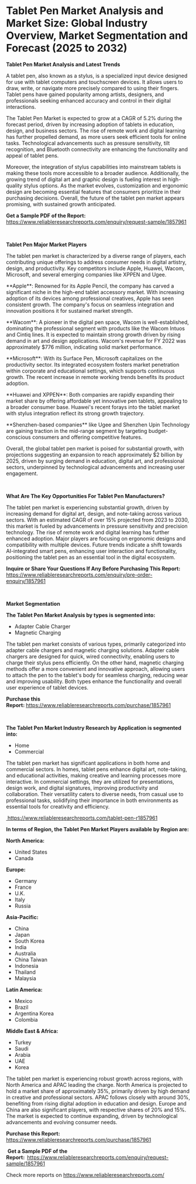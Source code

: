 <p><h1>Tablet Pen Market Analysis and Market Size: Global Industry Overview, Market Segmentation and Forecast (2025 to 2032)</h1></p><p><strong>Tablet Pen Market Analysis and Latest Trends</strong></p>
<p><p>A tablet pen, also known as a stylus, is a specialized input device designed for use with tablet computers and touchscreen devices. It allows users to draw, write, or navigate more precisely compared to using their fingers. Tablet pens have gained popularity among artists, designers, and professionals seeking enhanced accuracy and control in their digital interactions. </p><p>The Tablet Pen Market is expected to grow at a CAGR of 5.2% during the forecast period, driven by increasing adoption of tablets in education, design, and business sectors. The rise of remote work and digital learning has further propelled demand, as more users seek efficient tools for online tasks. Technological advancements such as pressure sensitivity, tilt recognition, and Bluetooth connectivity are enhancing the functionality and appeal of tablet pens. </p><p>Moreover, the integration of stylus capabilities into mainstream tablets is making these tools more accessible to a broader audience. Additionally, the growing trend of digital art and graphic design is fueling interest in high-quality stylus options. As the market evolves, customization and ergonomic design are becoming essential features that consumers prioritize in their purchasing decisions. Overall, the future of the tablet pen market appears promising, with sustained growth anticipated.</p></p>
<p><strong>Get a Sample PDF of the Report:&nbsp;</strong> <a href="https://www.reliableresearchreports.com/enquiry/request-sample/1857961?utm_campaign=3051&utm_medium=2&utm_source=Github&utm_content=ia&utm_term=06042025&utm_id=tablet-pen">https://www.reliableresearchreports.com/enquiry/request-sample/1857961</a></p>
<p>&nbsp;</p>
<p><strong>Tablet Pen Major Market Players</strong></p>
<p><p>The tablet pen market is characterized by a diverse range of players, each contributing unique offerings to address consumer needs in digital artistry, design, and productivity. Key competitors include Apple, Huawei, Wacom, Microsoft, and several emerging companies like XPPEN and Ugee.</p><p>**Apple**: Renowned for its Apple Pencil, the company has carved a significant niche in the high-end tablet accessory market. With increasing adoption of its devices among professional creatives, Apple has seen consistent growth. The company's focus on seamless integration and innovation positions it for sustained market strength.</p><p>**Wacom**: A pioneer in the digital pen space, Wacom is well-established, dominating the professional segment with products like the Wacom Intuos and Cintiq lines. It is expected to maintain strong growth driven by rising demand in art and design applications. Wacom's revenue for FY 2022 was approximately $776 million, indicating solid market performance.</p><p>**Microsoft**: With its Surface Pen, Microsoft capitalizes on the productivity sector. Its integrated ecosystem fosters market penetration within corporate and educational settings, which supports continuous growth. The recent increase in remote working trends benefits its product adoption.</p><p>**Huawei and XPPEN**: Both companies are rapidly expanding their market share by offering affordable yet innovative pen tablets, appealing to a broader consumer base. Huawei's recent forays into the tablet market with stylus integration reflect its strong growth trajectory.</p><p>**Shenzhen-based companies** like Ugee and Shenzhen Upin Technology are gaining traction in the mid-range segment by targeting budget-conscious consumers and offering competitive features.</p><p>Overall, the global tablet pen market is poised for substantial growth, with projections suggesting an expansion to reach approximately $2 billion by 2025, driven by surging demand in education, digital art, and professional sectors, underpinned by technological advancements and increasing user engagement.</p></p>
<p>&nbsp;</p>
<p><strong>What Are The Key Opportunities For Tablet Pen Manufacturers?</strong></p>
<p><p>The tablet pen market is experiencing substantial growth, driven by increasing demand for digital art, design, and note-taking across various sectors. With an estimated CAGR of over 15% projected from 2023 to 2030, this market is fueled by advancements in pressure sensitivity and precision technology. The rise of remote work and digital learning has further enhanced adoption. Major players are focusing on ergonomic designs and compatibility with multiple devices. Future trends indicate a shift towards AI-integrated smart pens, enhancing user interaction and functionality, positioning the tablet pen as an essential tool in the digital ecosystem.</p></p>
<p><strong>Inquire or Share Your Questions If Any Before Purchasing This Report:</strong> <a href="https://www.reliableresearchreports.com/enquiry/pre-order-enquiry/1857961?utm_campaign=3051&utm_medium=2&utm_source=Github&utm_content=ia&utm_term=06042025&utm_id=tablet-pen">https://www.reliableresearchreports.com/enquiry/pre-order-enquiry/1857961</a></p>
<p>&nbsp;</p>
<p><strong>Market Segmentation</strong></p>
<p><strong>The Tablet Pen Market Analysis by types is segmented into:</strong></p>
<p><ul><li>Adapter Cable Charger</li><li>Magnetic Charging</li></ul></p>
<p><p>The tablet pen market consists of various types, primarily categorized into adapter cable chargers and magnetic charging solutions. Adapter cable chargers are designed for quick, wired connectivity, enabling users to charge their stylus pens efficiently. On the other hand, magnetic charging methods offer a more convenient and innovative approach, allowing users to attach the pen to the tablet's body for seamless charging, reducing wear and improving usability. Both types enhance the functionality and overall user experience of tablet devices.</p></p>
<p><strong>Purchase this Report:&nbsp;</strong><a href="https://www.reliableresearchreports.com/purchase/1857961?utm_campaign=3051&utm_medium=2&utm_source=Github&utm_content=ia&utm_term=06042025&utm_id=tablet-pen">https://www.reliableresearchreports.com/purchase/1857961</a></p>
<p>&nbsp;</p>
<p><strong>The Tablet Pen Market Industry Research by Application is segmented into:</strong></p>
<p><ul><li>Home</li><li>Commercial</li></ul></p>
<p><p>The tablet pen market has significant applications in both home and commercial sectors. In homes, tablet pens enhance digital art, note-taking, and educational activities, making creative and learning processes more interactive. In commercial settings, they are utilized for presentations, design work, and digital signatures, improving productivity and collaboration. Their versatility caters to diverse needs, from casual use to professional tasks, solidifying their importance in both environments as essential tools for creativity and efficiency.</p></p>
<p><a href="https://www.reliableresearchreports.com/tablet-pen-r1857961?utm_campaign=3051&utm_medium=2&utm_source=Github&utm_content=ia&utm_term=06042025&utm_id=tablet-pen">&nbsp;https://www.reliableresearchreports.com/tablet-pen-r1857961</a></p>
<p><strong>In terms of Region, the Tablet Pen Market Players available by Region are:</strong></p>
<p>
    <p> <strong> North America: </strong>
        <ul>
            <li>United States</li>
            <li>Canada</li>
        </ul>
        </p> 
    <p> <strong> Europe: </strong>
        <ul>
            <li>Germany</li>
            <li>France</li>
            <li>U.K.</li>
            <li>Italy</li>
            <li>Russia</li>
        </ul>
        </p> 
    <p> <strong> Asia-Pacific: </strong>
        <ul>
            <li>China</li>
            <li>Japan</li>
            <li>South Korea</li>
            <li>India</li>
            <li>Australia</li>
            <li>China Taiwan</li>
            <li>Indonesia</li>
            <li>Thailand</li>
            <li>Malaysia</li>
        </ul>
        </p> 
    <p> <strong> Latin America: </strong>
        <ul>
            <li>Mexico</li>
            <li>Brazil</li>
            <li>Argentina Korea</li>
            <li>Colombia</li>
        </ul>
        </p> 
    <p> <strong> Middle East & Africa: </strong>
        <ul>
            <li>Turkey</li>
            <li>Saudi</li>
            <li>Arabia</li>
            <li>UAE</li>
            <li>Korea</li>
        </ul>
    </p>
    </p>
<p><p>The tablet pen market is experiencing robust growth across regions, with North America and APAC leading the charge. North America is projected to hold a market share of approximately 35%, primarily driven by high demand in creative and professional sectors. APAC follows closely with around 30%, benefiting from rising digital adoption in education and design. Europe and China are also significant players, with respective shares of 20% and 15%. The market is expected to continue expanding, driven by technological advancements and evolving consumer needs.</p></p>
<p><strong>Purchase this Report: </strong><a href="https://www.reliableresearchreports.com/purchase/1857961?utm_campaign=3051&utm_medium=2&utm_source=Github&utm_content=ia&utm_term=06042025&utm_id=tablet-pen">https://www.reliableresearchreports.com/purchase/1857961</a></p>
<p>&nbsp;<strong>Get a Sample PDF of the Report:&nbsp;&nbsp;</strong><a href="https://www.reliableresearchreports.com/enquiry/request-sample/1857961?utm_campaign=3051&utm_medium=2&utm_source=Github&utm_content=ia&utm_term=06042025&utm_id=tablet-pen">https://www.reliableresearchreports.com/enquiry/request-sample/1857961</a></p>
<p><strong></strong></p>
<p>Check more reports on <a href="https://www.reliableresearchreports.com/?utm_campaign=3051&utm_medium=2&utm_source=Github&utm_content=ia&utm_term=06042025&utm_id=tablet-pen">https://www.reliableresearchreports.com/</a></p>